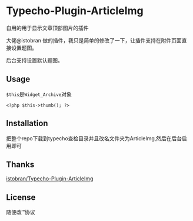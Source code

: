 # Typecho-Plugin-ArticleImg
自用的用于显示文章顶部图片的插件

大佬@istobran 做的插件，我只是简单的修改了一下，让插件支持在附件页面直接设置题图。

后台支持设置默认题图。

## Usage
`$this`是`Widget_Archive`对象
```
<?php $this->thumb(); ?>
```
## Installation
把整个repo下载到typecho查检目录并且改名文件夹为ArticleImg,然后在后台启用即可
## Thanks
[istobran/Typecho-Plugin-ArticleImg][1]

## License
随便改™协议

[1]: https://github.com/istobran/Typecho-Plugin-ArticleImg
